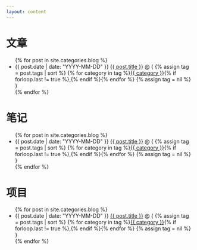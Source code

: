 ```yaml
---
layout: content
---
```


<h1>文章</h1>
<ul class="posts">
    {% for post in site.categories.blog %}
        <li>
            <span class="post-date">{{ post.date | date: "YYYY-MM-DD" }}</span>
            <a class="post-link" href="{{ site.baseurl }}{{ post.url }}">{{ post.title }}</a>
            @ {
            {% assign tag = post.tags | sort %}
            {% for category in tag %}<span><a href="{{ site.baseurl }}category/#{{ category }}" class="reserved">{{ category }}</a>{% if forloop.last != true %},{% endif %}</span>{% endfor %}
            {% assign tag = nil %}
            }
        </li>
    {% endfor %}
</ul>

<h1>笔记</h1>
<ul class="posts">
    {% for post in site.categories.blog %}
        <li>
            <span class="post-date">{{ post.date | date: "YYYY-MM-DD" }}</span>
            <a class="post-link" href="{{ site.baseurl }}{{ post.url }}">{{ post.title }}</a>
            @ {
            {% assign tag = post.tags | sort %}
            {% for category in tag %}<span><a href="{{ site.baseurl }}category/#{{ category }}" class="reserved">{{ category }}</a>{% if forloop.last != true %},{% endif %}</span>{% endfor %}
            {% assign tag = nil %}
            }
        </li>
    {% endfor %}
</ul>

<h1>项目</h1>
<ul class="posts">
    {% for post in site.categories.blog %}
        <li>
            <span class="post-date">{{ post.date | date: "YYYY-MM-DD" }}</span>
            <a class="post-link" href="{{ site.baseurl }}{{ post.url }}">{{ post.title }}</a>
            @ {
            {% assign tag = post.tags | sort %}
            {% for category in tag %}<span><a href="{{ site.baseurl }}category/#{{ category }}" class="reserved">{{ category }}</a>{% if forloop.last != true %},{% endif %}</span>{% endfor %}
            {% assign tag = nil %}
            }
        </li>
    {% endfor %}
</ul>
